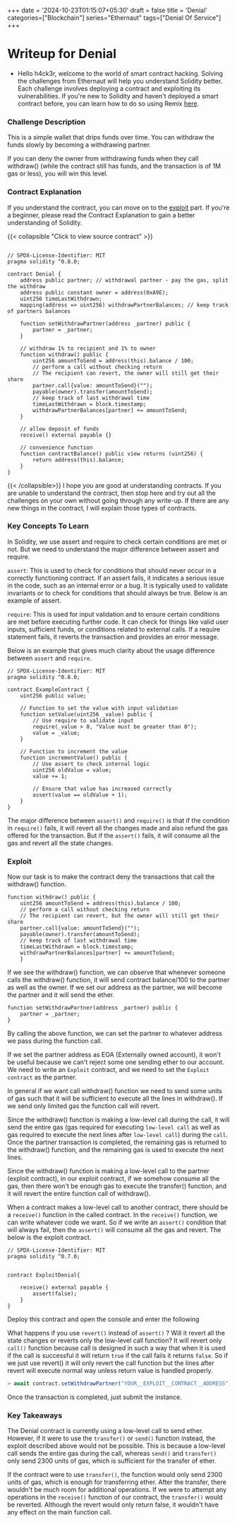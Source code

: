+++
date = '2024-10-23T01:15:07+05:30'
draft = false
title = 'Denial'
categories=["Blockchain"]
series="Ethernaut"
tags=["Denial Of Service"]
+++

# Writeup for Denial

- Hello h4ck3r, welcome to the world of smart contract hacking. Solving the challenges from Ethernaut will help you understand Solidity better. Each challenge involves deploying a contract and exploiting its vulnerabilities. If you're new to Solidity and haven't deployed a smart contract before, you can learn how to do so using Remix [here](https://youtu.be/3xNFZI8Ste4?si=i3cWN87OpX85zp6k).

### Challenge Description

This is a simple wallet that drips funds over time. You can withdraw the funds slowly by becoming a withdrawing partner.

If you can deny the owner from withdrawing funds when they call withdraw() (while the contract still has funds, and the transaction is of 1M gas or less), you will win this level.

### Contract Explanation

If you understand the contract, you can move on to the [exploit](#exploit) part. If you're a beginner, please read the Contract Explanation to gain a better understanding of Solidity.

{{< collapsible "Click to view source contract" >}}

```solidity

// SPDX-License-Identifier: MIT
pragma solidity ^0.8.0;

contract Denial {
    address public partner; // withdrawal partner - pay the gas, split the withdraw
    address public constant owner = address(0xA9E);
    uint256 timeLastWithdrawn;
    mapping(address => uint256) withdrawPartnerBalances; // keep track of partners balances

    function setWithdrawPartner(address _partner) public {
        partner = _partner;
    }

    // withdraw 1% to recipient and 1% to owner
    function withdraw() public {
        uint256 amountToSend = address(this).balance / 100;
        // perform a call without checking return
        // The recipient can revert, the owner will still get their share
        partner.call{value: amountToSend}("");
        payable(owner).transfer(amountToSend);
        // keep track of last withdrawal time
        timeLastWithdrawn = block.timestamp;
        withdrawPartnerBalances[partner] += amountToSend;
    }

    // allow deposit of funds
    receive() external payable {}

    // convenience function
    function contractBalance() public view returns (uint256) {
        return address(this).balance;
    }
}

```

{{< /collapsible>}}
I hope you are good at understanding contracts. If you are unable to understand the contract, then stop here and try out all the challenges on your own without going through any write-up. If there are any new things in the contract, I will explain those types of contracts.

### Key Concepts To Learn

In Solidity, we use assert and require to check certain conditions are met or not. But we need to understand the major difference between assert and require.

`assert`: This is used to check for conditions that should never occur in a correctly functioning contract. If an assert fails, it indicates a serious issue in the code, such as an internal error or a bug. It is typically used to validate invariants or to check for conditions that should always be true. Below is an example of assert.

`require`: This is used for input validation and to ensure certain conditions are met before executing further code. It can check for things like valid user inputs, sufficient funds, or conditions related to external calls. If a require statement fails, it reverts the transaction and provides an error message.

Below is an example that gives much clarity about the usage difference between `assert` and `require`.

```solidity
// SPDX-License-Identifier: MIT
pragma solidity ^0.8.0;

contract ExampleContract {
    uint256 public value;

    // Function to set the value with input validation
    function setValue(uint256 _value) public {
        // Use require to validate input
        require(_value > 0, "Value must be greater than 0");
        value = _value;
    }

    // Function to increment the value
    function incrementValue() public {
        // Use assert to check internal logic
        uint256 oldValue = value;
        value += 1;

        // Ensure that value has increased correctly
        assert(value == oldValue + 1);
    }
}

```

The major difference between `assert()` and `require()` is that if the condition in `require()` fails, it will revert all the changes made and also refund the gas offered for the transaction. But if the `assert()` fails, it will consume all the gas and revert all the state changes.

### Exploit

Now our task is to make the contract deny the transactions that call the withdraw() function.

```solidity
function withdraw() public {
    uint256 amountToSend = address(this).balance / 100;
    // perform a call without checking return
    // The recipient can revert, but the owner will still get their share
    partner.call{value: amountToSend}("");
    payable(owner).transfer(amountToSend);
    // keep track of last withdrawal time
    timeLastWithdrawn = block.timestamp;
    withdrawPartnerBalances[partner] += amountToSend;
    }
```

If we see the withdraw() function, we can observe that whenever someone calls the withdraw() function, it will send contract balance/100 to the partner as well as the owner. If we set our address as the partner, we will become the partner and it will send the ether.

```solidity
function setWithdrawPartner(address _partner) public {
    partner = _partner;
}
```

By calling the above function, we can set the partner to whatever address we pass during the function call.

If we set the partner address as EOA (Externally owned account), it won't be useful because we can't reject some one sending ether to our account. We need to write an `Exploit` contract, and we need to set the `Exploit contract` as the partner.

In general if we want call withdraw() function we need to send some units of gas such that it will be sufficient to execute all the lines in withdraw(). If we send only limited gas the function call will revert.

Since the withdraw() function is making a low-level call during the call, it will send the entire gas (gas required for executing `low-level call` as well as gas required to execute the next lines after `low-level call`) during the `call`. Once the partner transaction is completed, the remaining gas is returned to the withdraw() function, and the remaining gas is used to execute the next lines.

Since the withdraw() function is making a low-level call to the partner (exploit contract), in our exploit contract, if we somehow consume all the gas, then there won't be enough gas to execute the transfer() function, and it will revert the entire function call of withdraw().

When a contract makes a low-level call to another contract, there should be a `receive()` function in the called contract. In the `receive()` function, we can write whatever code we want. So if we write an `assert()` condition that will always fail, then the `assert()` will consume all the gas and revert. The below is the exploit contract.

```solidity
// SPDX-License-Identifier: MIT
pragma solidity ^0.7.0;


contract ExploitDenial{

    receive() external payable {
        assert(false);
    }
}
```

Deploy this contract and open the console and enter the following

What happens if you use `revert()` instead of `assert()` ? Will it revert all the state changes or reverts only the low-level call function? It will revert only `call()` function because call is designed in such a way that when it is used if the call is successful it will return `true` if the call fails it returns `false`. So if we just use revert() it will only revert the call function but the lines after revert will execute normal way unless return value is handled properly.

```javascript
> await contract.setWithdrawPartner("YOUR__EXPLOIT__CONTRACT__ADDRESS")
```

Once the transaction is completed, just submit the instance.

### Key Takeaways

The Denial contract is currently using a low-level call to send ether. However, if it were to use the `transfer()` or `send()` function instead, the exploit described above would not be possible. This is because a low-level call sends the entire gas during the call, whereas `send()` and `transfer()` only send 2300 units of gas, which is sufficient for the transfer of ether.

If the contract were to use `transfer()`, the function would only send 2300 units of gas, which is enough for transferring ether. After the transfer, there wouldn't be much room for additional operations. If we were to attempt any operations in the `receive()` function of our contract, the `transfer()` would be reverted. Although the revert would only return false, it wouldn't have any effect on the main function call.
